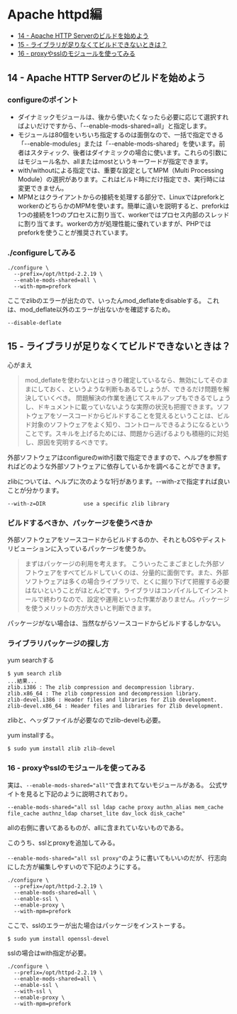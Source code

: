 # Apache httpd編

* [14 - Apache HTTP Serverのビルドを始めよう](http://www.atmarkit.co.jp/ait/articles/1107/15/news124.html)
* [15 - ライブラリが足りなくてビルドできないときは？](http://www.atmarkit.co.jp/ait/articles/1107/22/news142.html)
* [16 - proxyやsslのモジュールを使ってみる](http://www.atmarkit.co.jp/ait/articles/1107/29/news121.html)

## 14 - Apache HTTP Serverのビルドを始めよう
### configureのポイント

* ダイナミックモジュールは、後から使いたくなったら必要に応じて選択すればよいだけですから、「--enable-mods-shared=all」と指定します。
* モジュールは80個をいちいち指定するのは面倒なので、一括で指定できる「--enable-modules」または「--enable-mods-shared」を使います。前者はスタティック、後者はダイナミックの場合に使います。これらの引数にはモジュール名か、allまたはmostというキーワードが指定できます。
* with/withoutによる指定では、重要な設定としてMPM（Multi Processing Module）の選択があります。これはビルド時にだけ指定でき、実行時には変更できません。
* MPMとはクライアントからの接続を処理する部分で、LinuxではpreforkとworkerのどちらかのMPMを使います。簡単に違いを説明すると、preforkは1つの接続を1つのプロセスに割り当て、workerではプロセス内部のスレッドに割り当てます。workerの方が処理性能に優れていますが、PHPではpreforkを使うことが推奨されています。

### ./configureしてみる
```
./configure \
  --prefix=/opt/httpd-2.2.19 \
  --enable-mods-shared=all \
  --with-mpm=prefork
```
ここでzlibのエラーが出たので、いったんmod_deflateをdisableする。
これは、mod_deflate以外のエラーが出ないかを確認するため。

```
--disable-deflate
```

## 15 - ライブラリが足りなくてビルドできないときは？

心がまえ

> mod_deflateを使わないとはっきり確定しているなら、無効にしてそのままにしておく、というような判断もあるでしょうが、できるだけ問題を解決していくべき。
> 問題解決の作業を通じてスキルアップもできるでしょうし、ドキュメントに載っていないような実際の状況も把握できます。ソフトウェアをソースコードからビルドすることを覚えるということは、ビルド対象のソフトウェアをよく知り、コントロールできるようになるということです。スキルを上げるためには、問題から逃げるよりも積極的に対処し、原因を究明するべきです。

外部ソフトウェアはconfigureのwith引数で指定できますので、ヘルプを参照すればどのような外部ソフトウェアに依存しているかを調べることができます。

zlibについては、ヘルプに次のような1行があります。--with-zで指定すれば良いことが分かります。

```
--with-z=DIR            use a specific zlib library
```

### ビルドするべきか、パッケージを使うべきか

外部ソフトウェアをソースコードからビルドするのか、それともOSやディストリビューションに入っているパッケージを使うか。

> まずはパッケージの利用を考えます。
> こういったこまごまとした外部ソフトウェアをすべてビルドしていくのは、分量的に面倒です。また、外部ソフトウェアは多くの場合ライブラリで、とくに掘り下げて把握する必要はないということがほとんどです。ライブラリはコンパイルしてインストールで終わりなので、設定や運用といった作業がありません。パッケージを使うメリットの方が大きいと判断できます。

パッケージがない場合は、当然ながらソースコードからビルドするしかない。

### ライブラリパッケージの探し方

yum searchする
```
$ yum search zlib
...結果...
zlib.i386 : The zlib compression and decompression library.
zlib.x86_64 : The zlib compression and decompression library.
zlib-devel.i386 : Header files and libraries for Zlib development.
zlib-devel.x86_64 : Header files and libraries for Zlib development.
```

zlibと、ヘッダファイルが必要なのでzlib-develも必要。

yum installする。

```
$ sudo yum install zlib zlib-devel
```

### 16 - proxyやsslのモジュールを使ってみる

実は、`--enable-mods-shared="all"`で含まれてないモジュールがある。
公式サイトを見ると下記のように説明されており。
```
--enable-mods-shared="all ssl ldap cache proxy authn_alias mem_cache file_cache authnz_ldap charset_lite dav_lock disk_cache"
```
allの右側に書いてあるものが、allに含まれていないものである。

このうち、sslとproxyを追加してみる。

`--enable-mods-shared="all ssl proxy"`のように書いてもいいのだが、行志向にした方が編集しやすいので下記のようにする。

```
./configure \
  --prefix=/opt/httpd-2.2.19 \
  --enable-mods-shared=all \
  --enable-ssl \
  --enable-proxy \
  --with-mpm=prefork
```

ここで、sslのエラーが出た場合はパッケージをインストーする。
```
$ sudo yum install openssl-devel
```

sslの場合はwith指定が必要。

```
./configure \
  --prefix=/opt/httpd-2.2.19 \
  --enable-mods-shared=all \
  --enable-ssl \
  --with-ssl \
  --enable-proxy \
  --with-mpm=prefork
```

